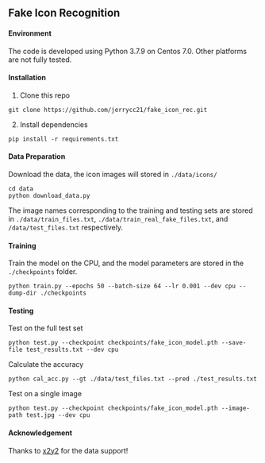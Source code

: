 ## Fake Icon Recognition

#### Environment
The code is developed using Python 3.7.9 on Centos 7.0. Other platforms are not fully tested.

#### Installation
1. Clone this repo

```
git clone https://github.com/jerrycc21/fake_icon_rec.git
```

2. Install dependencies

```
pip install -r requirements.txt
```

#### Data Preparation
Download the data, the icon images will stored in `./data/icons/`
```
cd data
python download_data.py
```
The image names corresponding to the training and testing sets are stored in `./data/train_files.txt`, `./data/train_real_fake_files.txt`, and `/data/test_files.txt` respectively.

#### Training
Train the model on the CPU, and the model parameters are stored in the `./checkpoints` folder.
```
python train.py --epochs 50 --batch-size 64 --lr 0.001 --dev cpu --dump-dir ./checkpoints
```

#### Testing
Test on the full test set
```
python test.py --checkpoint checkpoints/fake_icon_model.pth --save-file test_results.txt --dev cpu
```
Calculate the accuracy
```
python cal_acc.py --gt ./data/test_files.txt --pred ./test_results.txt
```

Test on a single image
```
python test.py --checkpoint checkpoints/fake_icon_model.pth --image-path test.jpg --dev cpu
```

#### Acknowledgement
Thanks to [x2y2](https://x2y2.io) for the data support!


